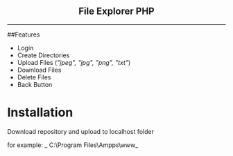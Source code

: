 ## <center>File Explorer PHP</center>

---

##Features

- Login
- Create Directories
- Upload Files (_"jpeg", "jpg", "png", "txt"_)
- Download Files
- Delete Files
- Back Button

# Installation

Download repository and upload to localhost folder

for example: _ C:\Program Files\Ampps\www_

